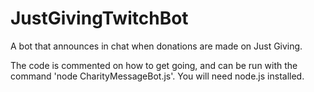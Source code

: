 # JustGivingTwitchBot
A bot that announces in chat when donations are made on Just Giving.

The code is commented on how to get going, and can be run with the command 'node CharityMessageBot.js'. You will need node.js installed.

